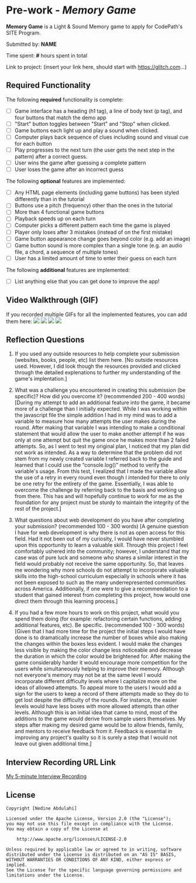 # Pre-work - *Memory Game*

**Memory Game** is a Light & Sound Memory game to apply for CodePath's SITE Program. 

Submitted by: **NAME**

Time spent: **#** hours spent in total

Link to project: (insert your link here, should start with https://glitch.com...)

## Required Functionality

The following **required** functionality is complete:

* [ ] Game interface has a heading (h1 tag), a line of body text (p tag), and four buttons that match the demo app
* [ ] "Start" button toggles between "Start" and "Stop" when clicked. 
* [ ] Game buttons each light up and play a sound when clicked. 
* [ ] Computer plays back sequence of clues including sound and visual cue for each button
* [ ] Play progresses to the next turn (the user gets the next step in the pattern) after a correct guess. 
* [ ] User wins the game after guessing a complete pattern
* [ ] User loses the game after an incorrect guess

The following **optional** features are implemented:

* [ ] Any HTML page elements (including game buttons) has been styled differently than in the tutorial
* [ ] Buttons use a pitch (frequency) other than the ones in the tutorial
* [ ] More than 4 functional game buttons
* [ ] Playback speeds up on each turn
* [ ] Computer picks a different pattern each time the game is played
* [ ] Player only loses after 3 mistakes (instead of on the first mistake)
* [ ] Game button appearance change goes beyond color (e.g. add an image)
* [ ] Game button sound is more complex than a single tone (e.g. an audio file, a chord, a sequence of multiple tones)
* [ ] User has a limited amount of time to enter their guess on each turn

The following **additional** features are implemented:

- [ ] List anything else that you can get done to improve the app!

## Video Walkthrough (GIF)

If you recorded multiple GIFs for all the implemented features, you can add them here:
![](http://g.recordit.co/3NLAada1PK.gif)
![](http://g.recordit.co/vTaQzfSmlL.gif)
![](gif3-link-here)
![](gif4-link-here)

## Reflection Questions
1. If you used any outside resources to help complete your submission (websites, books, people, etc) list them here. 
[No outside resources used. However, I did look though the resources provided and clicked through the detailed explenations to further my understanding of the game's implentation.]

2. What was a challenge you encountered in creating this submission (be specific)? How did you overcome it? (recommended 200 - 400 words) 
[During my attempt to add an additional feature into the game, it became more of a challenge than I initially expected. While I was working within the javascript file the simple addition I had in my mind was to add a variable to measure how many attempts the user makes during the round. After making that variable I was intending to make a conditional statement that would allow the user to make another attempt if he was only at one attempt but quit the game once he makes more than 2 failed attempts. So, as I went to test my original plan, I noticed that my plan did not work as intended. As a way to determine that the problem did not stem from my newly created variable I referred back to the guide and learned that I could use the “console.log()” method to verify the variable's usage. From this test, I realized that I made the variable allow the use of a retry in every round even though I intended for there to only be one retry for the entirety of the game. Essentially, I was able to overcome the challenge by referring back to the basis and working up from there. This has and will hopefully continue to work for me as the foundation for any project must be sturdy to maintain the integrity of the rest of the project.]

3. What questions about web development do you have after completing your submission? (recommended 100 - 300 words) 
[A  genuine question I have for web development is why there is not as open access for this field. Had it not been out of my curiosity, I would have never stumbled upon this opportunity to learn a valuable skill. Through this project I feel comfortably ushered into the community; however, I understand that my case was of pure luck and someone who shares a similar interest in the field would probably not receive the same opportunity. So, that leaves me wondering why more schools do not attempt to incorporate valuable skills into the high-school curriculum especially in schools where it has not been exposed to such as the many underrepresented communities across America. Additionally, if one were to give a recommendation to a student that gained interest from completing this project, how would one direct them through this learning process.]

4. If you had a few more hours to work on this project, what would you spend them doing (for example: refactoring certain functions, adding additional features, etc). Be specific. (recommended 100 - 300 words) 
[Given that I had more time for the project the initial steps I would have done is to dramatically increase the number of boxes while also making the changes within the boxes less evident. I would make the changes less visible by making the color change less noticeable and decrease the duration in which the color would be brightened for. After making the game considerably harder it would encourage more competition for the users while simultaneously helping to improve their memory. Although not everyone's memory may not be at the same level I would incorporate different difficulty levels where I capitalize more on the ideas of allowed attempts. To appeal more to the users  I would add a sign for the users to keep a record of there attempts made so they do to get lost despite the difficulty of the rounds. For instance, the easier levels would have less boxes with more allowed attempts than other levels. Although this is an initial idea that came to mind, most of the additions to the game would derive from sample users themselves. My steps after making my desired game would be to allow friends, family, and mentors to receive feedback from it. Feedback is essential in improving any project's quality so it is surely a step that I would not leave out given additional time.]



## Interview Recording URL Link

[My 5-minute Interview Recording](your-link-here)


## License

    Copyright [Nedine Abdulahi]

    Licensed under the Apache License, Version 2.0 (the "License");
    you may not use this file except in compliance with the License.
    You may obtain a copy of the License at

        http://www.apache.org/licenses/LICENSE-2.0

    Unless required by applicable law or agreed to in writing, software
    distributed under the License is distributed on an "AS IS" BASIS,
    WITHOUT WARRANTIES OR CONDITIONS OF ANY KIND, either express or implied.
    See the License for the specific language governing permissions and
    limitations under the License.
